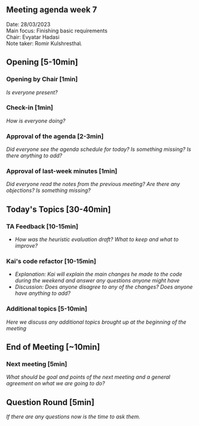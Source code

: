 ## Meeting agenda week 7

Date:           28/03/2023\
Main focus:     Finishing basic requirements\
Chair:          Evyatar Hadasi\
Note taker:     Romir Kulshrestha\

## Opening [5-10min]

### Opening by Chair [1min]
*Is everyone present?*

### Check-in [1min]
*How is everyone doing?*
### Approval of the agenda [2-3min]
*Did everyone see the agenda schedule for today? Is something missing? Is there anything to add?*
### Approval of last-week minutes [1min]
*Did everyone read the notes from the previous meeting? Are there any objections? Is something missing?*

## Today's Topics [30-40min]

### TA Feedback [10-15min]
- *How was the heuristic evaluation draft? What to keep and what to improve?*

### Kai's code refactor [10-15min]
- *Explanation: Kai will explain the main changes he made to the code during the weekend and answer any questions anyone might have*
- *Discussion: Does anyone disagree to any of the changes? Does anyone have anything to add?*

### Additional topics [5-10min]
*Here we discuss any additional topics brought up at the beginning of the meeting*

## End of Meeting [~10min]

### Next meeting [5min]
*What should be goal and points of the next meeting and a general agreement on what we are going to do?*

## Question Round [5min]
*If there are any questions now is the time to ask them.*